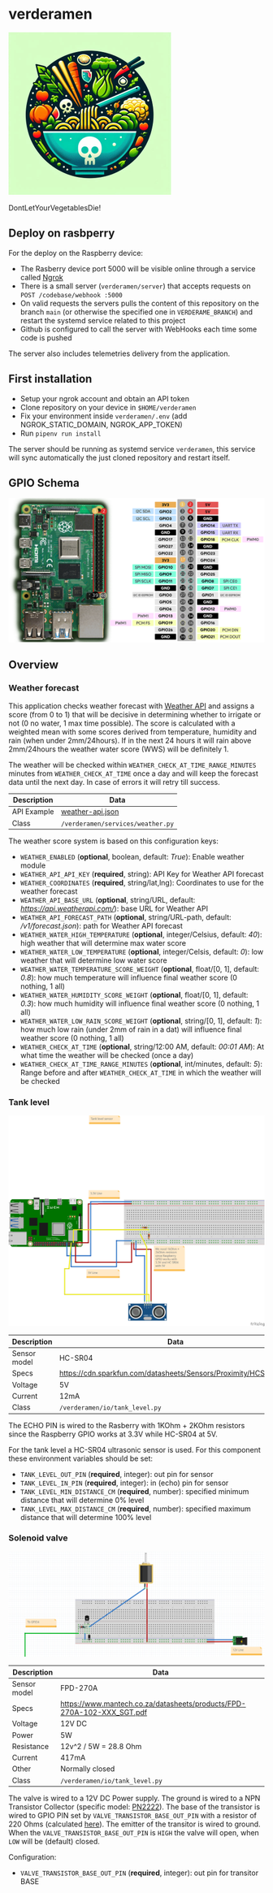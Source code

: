 # verderamen

![Alt text](./verderamen.png "Verderamen logo")

DontLetYourVegetablesDie!

## Deploy on rasbperry

For the deploy on the Raspberry device:

- The Rasberry device port 5000 will be visible online through a service called [Ngrok](https://dashboard.ngrok.com/get-started/setup/raspberrypi)
- There is a small server (`verderamen/server`) that accepts requests on `POST /codebase/webhook :5000`
- On valid requests the servers pulls the content of this repository on the branch `main` (or otherwise the specified one in `VERDERAME_BRANCH`) and restart the systemd service related to this project
- Github is configured to call the server with WebHooks each time some code is pushed

The server also includes telemetries delivery from the application.

## First installation

- Setup your ngrok account and obtain an API token
- Clone repository on your device in `$HOME/verderamen`
- Fix your environment inside `verderamen/.env` (add NGROK_STATIC_DOMAIN, NGROK_APP_TOKEN)
- Run `pipenv run install`

The server should be running as systemd service `verderamen`, this service will sync automatically the just cloned repository and restart itself.

## GPIO Schema

![Alt text](./docs/gpio.png "Raspberry GPIO map")

## Overview

### Weather forecast

This application checks weather forecast with [Weather API](https://www.weatherapi.com/api-explorer.aspx#forecast) and assigns a score (from 0 to 1) that will be decisive in determining whether to irrigate or not (0 no water, 1 max time possible). The score is calculated with a weighted mean with some scores derived from temperature, humidity and rain (when under 2mm/24hours). If in the next 24 hours it will rain above 2mm/24hours the weather water score (WWS) will be definitely 1.

The weather will be checked within `WEATHER_CHECK_AT_TIME_RANGE_MINUTES` minutes from `WEATHER_CHECK_AT_TIME` once a day and will keep the forecast data until the next day. In case of errors it will retry till success.

| Description  | Data |
|--------------|------|
| API Example     |  [weather-api.json](/docs/weather-api.json)   |
| Class     |   `/verderamen/services/weather.py`   |

The weather score system is based on this configuration keys:

- `WEATHER_ENABLED` (**optional**, boolean, default: *True*): Enable weather module
- `WEATHER_API_API_KEY` (**required**, string): API Key for Weather API forecast
- `WEATHER_COORDINATES` (**required**, string/lat,lng): Coordinates to use for the weather forecast
- `WEATHER_API_BASE_URL` (**optional**, string/URL, default: *https://api.weatherapi.com/*): base URL for Weather API
- `WEATHER_API_FORECAST_PATH` (**optional**, string/URL-path, default: */v1/forecast.json*): path for Weather API forecast
- `WEATHER_WATER_HIGH_TEMPERATURE` (**optional**, integer/Celsius, default: *40*): high weather that will determine max water score
- `WEATHER_WATER_LOW_TEMPERATURE` (**optional**, integer/Celsis, default: *0*): low weather that will determine low water score
- `WEATHER_WATER_TEMPERATURE_SCORE_WEIGHT` (**optional**, float/[0, 1], default: *0.8*): how much temperature will influence final weather score (0 nothing, 1 all)
- `WEATHER_WATER_HUMIDITY_SCORE_WEIGHT` (**optional**, float/[0, 1], default: *0.3*): how much humidity will influence final weather score (0 nothing, 1 all)
- `WEATHER_WATER_LOW_RAIN_SCORE_WEIGHT` (**optional**, string/[0, 1], default: *1*):  how much low rain (under 2mm of rain in a dat) will influence final weather score (0 nothing, 1 all)
- `WEATHER_CHECK_AT_TIME` (**optional**, string/12:00 AM, default: *00:01 AM*): At what time the weather will be checked (once a day)
- `WEATHER_CHECK_AT_TIME_RANGE_MINUTES` (**optional**, int/minutes, default: *5*): Range before and after `WEATHER_CHECK_AT_TIME` in which the weather will be checked

### Tank level

![Alt text](./docs/tank.png "Tank GPIO")

| Description  | Data |
|--------------|------|
| Sensor model |  HC-SR04    |
| Specs        | https://cdn.sparkfun.com/datasheets/Sensors/Proximity/HCSR04.pdf     |
| Voltage      |   5V   |
| Current     |   12mA   |
| Class     |   `/verderamen/io/tank_level.py`   |

The ECHO PIN is wired to the Rasberry with 1KOhm + 2KOhm resistors since the Raspberry GPIO works at 3.3V while HC-SR04 at 5V.

For the tank level a HC-SR04 ultrasonic sensor is used. For this component these environment variables should be set:

- `TANK_LEVEL_OUT_PIN` (**required**, integer): out pin for sensor
- `TANK_LEVEL_IN_PIN` (**required**, integer): in (echo) pin for sensor
- `TANK_LEVEL_MIN_DISTANCE_CM` (**required**, number): specified minimum distance that will determine 0% level
- `TANK_LEVEL_MAX_DISTANCE_CM` (**required**, number): specified maximum distance that will determine 100% level

### Solenoid valve

![alt text](./docs/valve.png)

| Description  | Data |
|--------------|------|
| Sensor model |  FPD-270A    |
| Specs        | https://www.mantech.co.za/datasheets/products/FPD-270A-102-XXX_SGT.pdf     |
| Voltage      |   12V DC   |
| Power      |   5W   |
| Resistance      |   12v^2 / 5W = 28.8 Ohm   |
| Current     |   417mA   |
| Other     |   Normally closed   |
| Class     |   `/verderamen/io/tank_level.py`   |


The valve is wired to a 12V DC Power supply. The ground is wired to a NPN Transistor Collector (specific model: [PN2222](https://users.ece.utexas.edu/~valvano/Datasheets/PN2222-D.pdf)). The base of the transistor is wired to GPIO PIN set by `VALVE_TRANSISTOR_BASE_OUT_PIN` with a resistor of 220 Ohms (calculated [here](https://guitarscience.net/calcs/ceswtch.htm)). The emitter of the transitor is wired to ground. When the `VALVE_TRANSISTOR_BASE_OUT_PIN` is `HIGH` the valve will open, when `LOW` will be (default) closed.

Configuration:

- `VALVE_TRANSISTOR_BASE_OUT_PIN` (**required**, integer): out pin for transitor BASE
